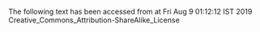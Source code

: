 The following text has been accessed from at Fri Aug 9 01:12:12 IST 2019
Creative_Commons_Attribution-ShareAlike_License
